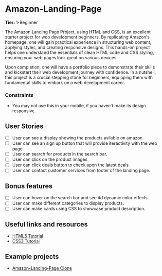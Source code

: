 # Amazon-Landing-Page

**Tier:** 1-Beginner

The Amazon Landing Page Project, using HTML and CSS, is an excellent starter project for web development beginners. By replicating Amazon's homepage, one will gain practical experience in structuring web content, applying styles, and creating responsive designs. This hands-on project helps one understand the essentials of clean HTML code and CSS styling, ensuring your web pages look great on various devices. 

Upon completion, one will have a portfolio piece to demonstrate their skills and kickstart their web development journey with confidence. In a nutshell, this project is a crucial stepping stone for beginners, equipping them with fundamental skills to embark on a web development career.

### Constraints

- You may not use this in your mobile, if you haven't make its design responsive.

## User Stories

-   [ ] User can see a display showing the products avilable on amazon.
-   [ ] User can see an sign up button that will provide iteractivity with the web page.
-   [ ] User can search for products in the search bar.
-   [ ] User can click on the product images.
-   [ ] User can click deals button to check upon the latest deals.
-   [ ] User can contact customer services from footer of the landing page.

## Bonus features

-   [ ] User can hover on the search bar and see itd dynamic color effects.
-   [ ] User can make different categories to display products.
-   [ ] User can make cards using CSS to showcase product description.

## Useful links and resources

- [HTML5 Tutorial](https://www.w3schools.com/html/)
- [CSS3 Tutorial](https://www.w3schools.com/css/)

## Example projects

- [Amazon-Landing-Page Clone](https://github.com/Manishak798/Amazon-clone)
